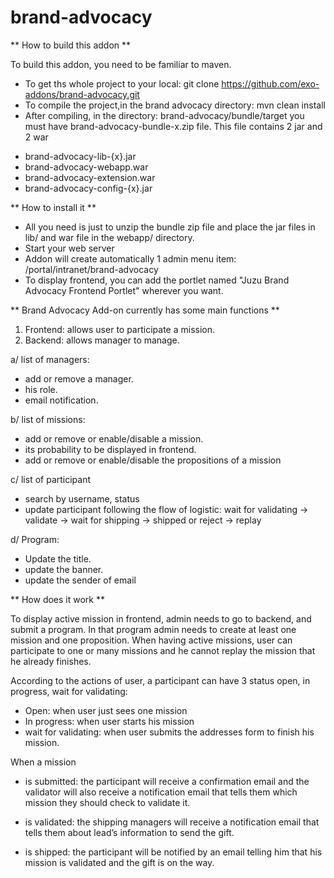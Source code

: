 brand-advocacy
==============
** How to build this addon **

To build this addon, you need to be familiar to maven.
+ To get ths whole project to your local: git clone https://github.com/exo-addons/brand-advocacy.git
+ To compile the project,in the brand advocacy directory: mvn clean install
+ After compiling, in the directory: brand-advocacy/bundle/target you must have brand-advocacy-bundle-x.zip file. This file contains 2 jar and 2 war
- brand-advocacy-lib-{x}.jar
- brand-advocacy-webapp.war
- brand-advocacy-extension.war
- brand-advocacy-config-{x}.jar

** How to install it **
+ All you need is just to unzip the bundle zip file and place the jar files in lib/ and war file in the webapp/ directory.
+ Start your web server
+ Addon will create automatically 1 admin menu item: /portal/intranet/brand-advocacy
+ To display frontend, you can add the portlet named "Juzu Brand Advocacy Frontend Portlet" wherever you want.

** Brand Advocacy Add-on currently has some main functions **

1. Frontend: allows user to participate a mission.
2. Backend: allows manager to manage.

a/ list of managers:
- add or remove a manager.
- his role.
- email notification.

b/ list of missions:
- add or remove or enable/disable a mission.
- its probability to be displayed in frontend.
- add or remove or enable/disable the propositions of a mission

c/ list of participant
- search by username, status
- update participant following the flow of logistic: wait for validating -> validate -> wait for shipping -> shipped or reject -> replay

d/ Program:
- Update the title.
- update the banner.
- update the sender of email

** How does it work **

To display active mission in frontend, admin needs to go to backend, and submit a program.
In that program admin needs to create at least one mission and one proposition.
When having active missions, user can participate to one or many missions and he cannot replay the mission that he already finishes.

According to the actions  of user, a participant can have 3 status open, in progress, wait for validating:
- Open: when user just sees one mission
- In progress: when user starts his mission
- wait for validating: when user submits the addresses form to finish his mission.

When a mission

- is submitted: the participant will receive a confirmation email and the validator will also receive a notification email that tells them which mission they should check to validate it.

- is validated: the shipping managers will receive a notification email that tells them about lead’s information to send the gift.

- is shipped: the participant will be notified by an email telling him that his mission is validated and the gift is on the way.